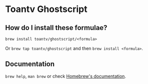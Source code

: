 # Toantv Ghostscript

## How do I install these formulae?

`brew install toantv/ghostscript/<formula>`

Or `brew tap toantv/ghostscript` and then `brew install <formula>`.

## Documentation

`brew help`, `man brew` or check [Homebrew's documentation](https://docs.brew.sh).
